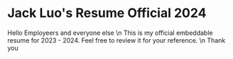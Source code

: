 # Jack Luo's Resume Official 2024
Hello Employeers and everyone else \n
This is my official embeddable resume for 2023 - 2024. Feel free to review it for your reference. \n
Thank you

